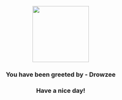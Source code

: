 <p align="center">
            <img src="https://raw.githubusercontent.com/PokeAPI/sprites/master/sprites/pokemon/96.png" width="150" height="150">
          </p>
          <h3 align="center">You have been greeted by - <b>Drowzee</b></h3>
          <h3 align="center">Have a nice day!</h3>
        